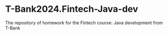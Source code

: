 # T-Bank2024.Fintech-Java-dev
The repository of homework for the Fintech course: Java development from T-Bank
